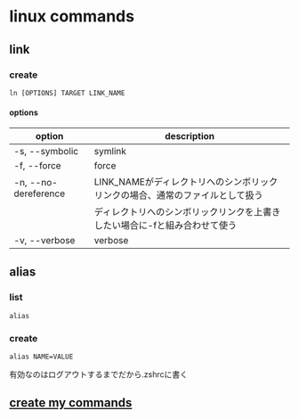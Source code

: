 # linux commands

## link

### create

```shell
ln [OPTIONS] TARGET LINK_NAME
```

#### options

| option               | description                                                                   |
| -------------------- | ----------------------------------------------------------------------------- |
| -s, --symbolic       | symlink                                                                       |
| -f, --force          | force                                                                         |
| -n, --no-dereference | LINK_NAMEがディレクトリへのシンボリックリンクの場合、通常のファイルとして扱う |
|                      | ディレクトリへのシンボリックリンクを上書きしたい場合に-fと組み合わせて使う    |
| -v, --verbose        | verbose                                                                       |

## alias

### list

```shell
alias
```

### create

```shell
alias NAME=VALUE
```

有効なのはログアウトするまでだから.zshrcに書く

## [create my commands](https://github.com/emgniddikur/dotfiles/blob/main/.commands/README.md)

